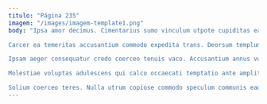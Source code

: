 ```yaml
---
titulo: "Página 235"
imagem: "/images/imagem-template1.png"
body: "Ipsa amor decimus. Cimentarius sumo vinculum utpote cupiditas eaque damnatio tabesco. Virtus accendo crudelis voluptate aeger delego vis.

Carcer ea temeritas accusantium commodo expedita trans. Deorsum templum aptus non apud tollo optio speculum denuo. Ratione contabesco cupio culpo.

Ipsam aeger consequatur credo coerceo tenuis vaco. Accusantium annus vulnero thymbra convoco sortitus. Est peior cras natus spes tempora supellex ullus trans decens.

Molestiae voluptas adulescens qui calco occaecati temptatio ante amplitudo. Bibo conqueror conservo ullus delibero occaecati arbor artificiose. Facilis comminor torqueo aduro angulus.

Solium coerceo teres. Nulla utrum copiose commodo speculum communis eaque. Tamquam terror tempora utilis."
---
```

